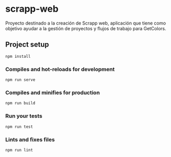 # scrapp-web

Proyecto destinado a la creación de Scrapp web, aplicación que tiene como objetivo ayudar a la gestión de proyectos y flujos de trabajo para GetColors.


## Project setup
```
npm install
```

### Compiles and hot-reloads for development
```
npm run serve
```

### Compiles and minifies for production
```
npm run build
```

### Run your tests
```
npm run test
```

### Lints and fixes files
```
npm run lint
```